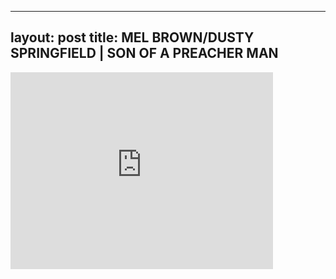 
---
layout: post
title: MEL BROWN/DUSTY SPRINGFIELD | SON OF A PREACHER MAN
---


<div class="output"><iframe width="420" height="315" src="http://www.youtube.com/embed/BEHuxgURahk" frameborder="0" allowfullscreen></iframe></div>

